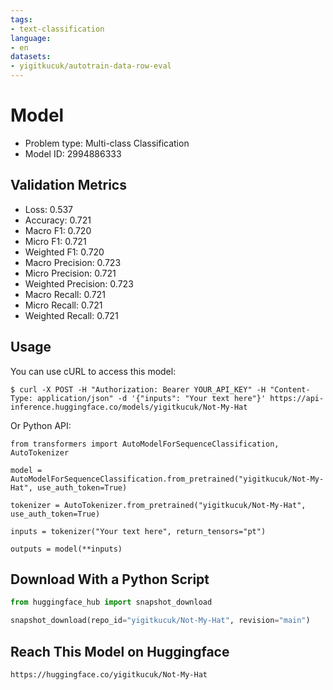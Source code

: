 ```yaml
---
tags:
- text-classification
language:
- en
datasets:
- yigitkucuk/autotrain-data-row-eval
---
```


# Model

- Problem type: Multi-class Classification
- Model ID: 2994886333

## Validation Metrics

- Loss: 0.537
- Accuracy: 0.721
- Macro F1: 0.720
- Micro F1: 0.721
- Weighted F1: 0.720
- Macro Precision: 0.723
- Micro Precision: 0.721
- Weighted Precision: 0.723
- Macro Recall: 0.721
- Micro Recall: 0.721
- Weighted Recall: 0.721


## Usage

You can use cURL to access this model:

```
$ curl -X POST -H "Authorization: Bearer YOUR_API_KEY" -H "Content-Type: application/json" -d '{"inputs": "Your text here"}' https://api-inference.huggingface.co/models/yigitkucuk/Not-My-Hat
```

Or Python API:

```
from transformers import AutoModelForSequenceClassification, AutoTokenizer

model = AutoModelForSequenceClassification.from_pretrained("yigitkucuk/Not-My-Hat", use_auth_token=True)

tokenizer = AutoTokenizer.from_pretrained("yigitkucuk/Not-My-Hat", use_auth_token=True)

inputs = tokenizer("Your text here", return_tensors="pt")

outputs = model(**inputs)
```

## Download With a Python Script

```py
from huggingface_hub import snapshot_download

snapshot_download(repo_id="yigitkucuk/Not-My-Hat", revision="main")
```

## Reach This Model on Huggingface

```
https://huggingface.co/yigitkucuk/Not-My-Hat
```

